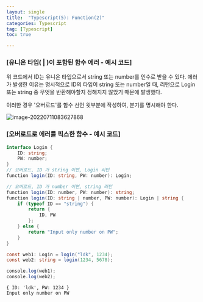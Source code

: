 ```yaml
---
layout: single
title:  "Typescript(5): Function(2)"
categories: Typescript
tag: [Typescript]
toc: true 

---
```


### [유니온 타입( | )이 포함된  함수  에러 - 예시 코드]

위 코드에서 ID는 유니온 타입으로서 string 또는 number를 인수로 받을 수 있다.
에러가 발생한 이유는 명시적으로 ID의 타입이 string 또는 number일 때, 리턴으로 Login 또는 string 중 무엇을 반환해야할지 정해지지 않았기 때문에 발생했다.

이러한 경우 '오버로드'를 함수 선언 윗부분에 작성하여, 분기를 명시해야 한다.

![image-20220711083627868](/assets/img/image-20220711083627868.png)







### [오버로드로 에러를 픽스한 함수 - 예시 코드]

```c#
interface Login {
    ID: string;
    PW: number;
}
// 오버로드, ID 가 string 이면, Login 리턴
function login(ID: string, PW: number): Login;

// 오버로드, ID 가 number 이면, string 리턴
function login(ID: number, PW: number): string;
function login(ID: string | number, PW: number): Login | string {
    if (typeof ID == "string") {
        return {
            ID, PW
        };
    } else {
        return "Input only number on PW";
    }
}

const web1: Login = login("ldk", 1234);
const web2: string = login(1234, 5678);

console.log(web1);
console.log(web2);
```

```
{ ID: 'ldk', PW: 1234 }
Input only number on PW
```

